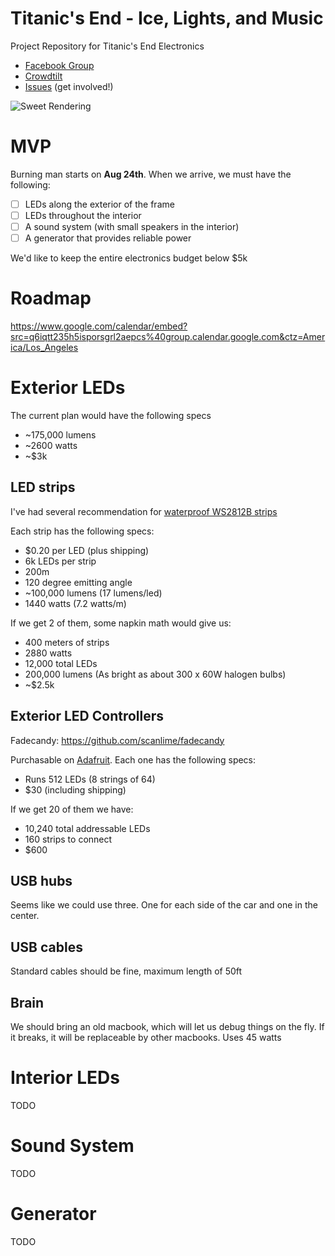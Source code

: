 Titanic's End - Ice, Lights, and Music
=================

Project Repository for Titanic's End Electronics

- [Facebook Group](https://www.facebook.com/groups/1434882210102871/)
- [Crowdtilt](https://www.crowdtilt.com/campaigns/titanics-end)
- [Issues](https://github.com/nottombrown/IceLightsAndMusic/issues) (get involved!)

![Sweet Rendering](https://cloud.githubusercontent.com/assets/306655/3239022/981f72f2-f102-11e3-9e56-e604742f7924.jpg)


# MVP

Burning man starts on **Aug 24th**. When we arrive, we must have the following:

- [ ] LEDs along the exterior of the frame
- [ ] LEDs throughout the interior
- [ ] A sound system (with small speakers in the interior)
- [ ] A generator that provides reliable power

We'd like to keep the entire electronics budget below $5k

# Roadmap

https://www.google.com/calendar/embed?src=q6iqtt235h5isporsgrl2aepcs%40group.calendar.google.com&ctz=America/Los_Angeles

# Exterior LEDs

The current plan would have the following specs

- ~175,000 lumens
- ~2600 watts
- ~$3k

## LED strips
I've had several recommendation for [waterproof WS2812B strips](http://www.aliexpress.com/item/100M-20x-5m-30leds-M-WS2812B-36W-5050-LEDs-Digital-LED-Strip-WS2812B-M-IP65-DC5V/1396783184.html)

Each strip has the following specs:

- $0.20 per LED (plus shipping)
- 6k LEDs per strip
- 200m
- 120 degree emitting angle
- ~100,000 lumens (17 lumens/led)
- 1440 watts (7.2 watts/m)

If we get 2 of them, some napkin math would give us:

- 400 meters of strips
- 2880 watts
- 12,000 total LEDs
- 200,000 lumens (As bright as about 300 x 60W halogen bulbs)
- ~$2.5k

## Exterior LED Controllers

Fadecandy: https://github.com/scanlime/fadecandy

Purchasable on [Adafruit](http://www.adafruit.com/products/1689). Each one has the following specs:

- Runs 512 LEDs (8 strings of 64)
- $30 (including shipping)

If we get 20 of them we have:

- 10,240 total addressable LEDs
- 160 strips to connect
- $600

## USB hubs

Seems like we could use three. One for each side of the car and one in the center.

## USB cables

Standard cables should be fine, maximum length of 50ft

## Brain

We should bring an old macbook, which will let us debug things on the fly. If it breaks, it will be replaceable by other macbooks. Uses 45 watts

# Interior LEDs

TODO

# Sound System

TODO

# Generator

TODO
